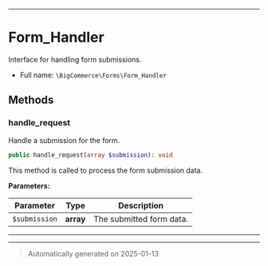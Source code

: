 ***

# Form_Handler

Interface for handling form submissions.



* Full name: `\BigCommerce\Forms\Form_Handler`



## Methods


### handle_request

Handle a submission for the form.

```php
public handle_request(array $submission): void
```

This method is called to process the form submission data.






**Parameters:**

| Parameter | Type | Description |
|-----------|------|-------------|
| `$submission` | **array** | The submitted form data. |





***


***
> Automatically generated on 2025-01-13
